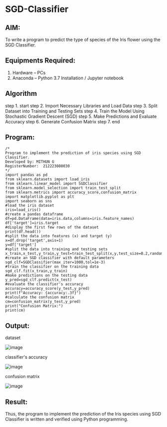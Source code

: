 # SGD-Classifier
## AIM:
To write a program to predict the type of species of the Iris flower using the SGD Classifier.

## Equipments Required:
1. Hardware – PCs
2. Anaconda – Python 3.7 Installation / Jupyter notebook

## Algorithm
step 1. start
step 2. Import Necessary Libraries and Load Data
step 3. Split Dataset into Training and Testing Sets
step 4. Train the Model Using Stochastic Gradient Descent (SGD)
step 5. Make Predictions and Evaluate Accuracy
step 6. Generate Confusion Matrix
step 7. end

## Program:
```
/*
Program to implement the prediction of iris species using SGD Classifier.
Developed by: MITHUN G
RegisterNumber:  212223080030
*/
import pandas as pd 
from sklearn.datasets import load_iris
from sklearn.linear_model import SGDClassifier
from sklearn.model_selection import train_test_split
from sklearn.metrics import accuracy_score,confusion_matrix
import matplotlib.pyplot as plt
import seaborn as sns
#load the iris dataset
iris=load_iris()
#create a pandas dataframe
df=pd.DataFrame(data=iris.data,columns=iris.feature_names)
df['target']=iris.target
#display the first few rows of the dataset
print(df.head())
#split the data into features (x) and target (y)
x=df.drop('target',axis=1)
y=df['target']
#split the data into training and testing sets
x_train,x_test,y_train,y_test=train_test_split(x,y,test_size=0.2,random_state=42)
#create an SGD classifier with default parameters
sgd_clf=SGDClassifier(max_iter=1000,tol=1e-3)
#train the classifier on the training data
sgd_clf.fit(x_train,y_train)
#make predictions on the testing data
y_pred=sgd_clf.predict(x_test)
#evaluate the classifier's accuracy
accuracy=accuracy_score(y_test,y_pred)
print(f"Accuracy: {accuracy:.3f}")
#calculate the confusion matrix
cm=confusion_matrix(y_test,y_pred)
print("Confusion Matrix:")
print(cm)
```

## Output:

dataset

![image](https://github.com/user-attachments/assets/240594b4-9280-4cca-b646-f5fef7a7a399)

classifier's accuracy


![image](https://github.com/user-attachments/assets/d44f8124-2343-4b22-88e9-4a768de9c6a0)

confusion matrix


![image](https://github.com/user-attachments/assets/19d9a1b0-c3e8-49f6-aaba-a951a9c31555)


## Result:
Thus, the program to implement the prediction of the Iris species using SGD Classifier is written and verified using Python programming.
